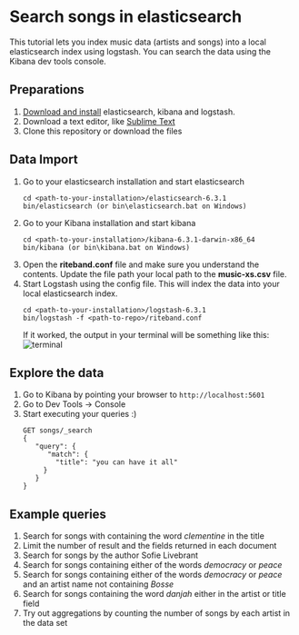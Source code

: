 # Search songs in elasticsearch

This tutorial lets you index music data (artists and songs) into a local elasticsearch index using logstash. You can search the data using the Kibana dev tools console. 

## Preparations 

1. [Download and install](https://www.elastic.co/downloads) elasticsearch, kibana and logstash.
2. Download a text editor, like [Sublime Text](https://www.sublimetext.com/3) 
3. Clone this repository or download the files 

## Data Import 
1. Go to your elasticsearch installation and start elasticsearch 
   ```
   cd <path-to-your-installation>/elasticsearch-6.3.1
   bin/elasticsearch (or bin\elasticsearch.bat on Windows) 
    ``` 
2. Go to your Kibana installation and start kibana 
    ```
    cd <path-to-your-installation>/kibana-6.3.1-darwin-x86_64
    bin/kibana (or bin\kibana.bat on Windows)
    ```
3. Open the **riteband.conf** file and make sure you understand the contents. Update the file path your local path to the **music-xs.csv** file. 
4. Start Logstash using the config file. This will index the data into your local elasticsearch index. 
    ```
   cd <path-to-your-installation>/logstash-6.3.1
   bin/logstash -f <path-to-repo>/riteband.conf 
    ```
    If it worked, the output in your terminal will be something like this: 
   ![terminal](https://github.com/vanjakarin/search-songs/blob/master/logstash-terminal.png)

## Explore the data 
1. Go to Kibana by pointing your browser to `http://localhost:5601`
2. Go to Dev Tools -> Console 
3. Start executing your queries :) 
     ```
    GET songs/_search
    {
        "query": {
           "match": {
             "title": "you can have it all"
          }
        }
    }
    ```

## Example queries 
1. Search for songs with containing the word *clementine* in the title 
2. Limit the number of result and the fields returned in each document
3. Search for songs by the author Sofie Livebrant
4. Search for songs containing either of the words *democracy* or *peace*
5. Search for songs containing either of the words *democracy* or *peace* and an artist name not containing *Bosse*
6. Search for songs containing the word *danjah* either in the artist or title field 
7. Try out aggregations by counting the number of songs by each artist in the data set 
